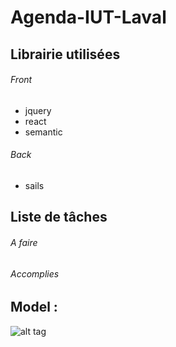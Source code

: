 # Agenda-IUT-Laval

## Librairie utilisées
###### Front
- jquery
- react
- semantic

###### Back
- sails

## Liste de tâches
###### A faire

###### Accomplies

## Model :
![alt tag](http://i.imgur.com/okLfnLp.png)
